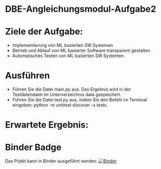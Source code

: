 # DBE-Angleichungsmodul-Aufgabe2

# Ziele der Aufgabe:
- Implementierung von ML basierten SW Systemen
- Betrieb und Ablauf von ML basierter Software transparent gestalten
- Automatisches Testen von ML basierten SW Systemen

# Ausführen
- Führen Sie die Datei main.py aus. Das Ergebnis wird in der Testdatendatei im Unterverzeichnis data gespeichert.
- Führen Sie die Datei test.py aus, indem Sie den Befehl im Terminal eingeben: python -m unittest discover -s tests.

# Erwartete Ergebnis:


# Binder Badge
Das Prjekt kann in Binder ausgeführt werden: [![Binder](https://mybinder.org/badge_logo.svg)](https://mybinder.org/v2/gh/hienchipham197/DBE-Angleichungsmodul-Aufgabe2/HEAD)
